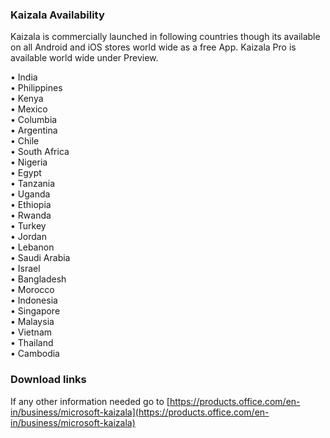 ### Kaizala Availability 
Kaizala is commercially launched in following countries though its available on all Android and iOS stores world wide as a free App. Kaizala Pro is available world wide under Preview.

•	India
<br>
•	Philippines
<br>
•	Kenya
<br>
• Mexico 
<br>
• Columbia 
<br>
• Argentina 
<br>
• Chile
<br>
• South Africa 
<br>
• Nigeria 
<br>
• Egypt 
<br>
• Tanzania 
<br>
• Uganda 
<br>
• Ethiopia 
<br>
• Rwanda 
<br>
• Turkey 
<br>
• Jordan 
<br>
• Lebanon 
<br>
• Saudi Arabia 
<br>
• Israel
<br>
• Bangladesh
<br>
• Morocco 
<br>
• Indonesia 
<br>
• Singapore 
<br>
• Malaysia 
<br>
• Vietnam 
<br>
• Thailand 
<br>
• Cambodia

### Download links
If any other information needed go to [https://products.office.com/en-in/business/microsoft-kaizala](https://products.office.com/en-in/business/microsoft-kaizala)
